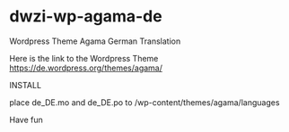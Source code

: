 # dwzi-wp-agama-de
Wordpress Theme Agama German Translation

Here is the link to the Wordpress Theme
https://de.wordpress.org/themes/agama/

INSTALL

place de_DE.mo and de_DE.po to /wp-content/themes/agama/languages

Have fun
